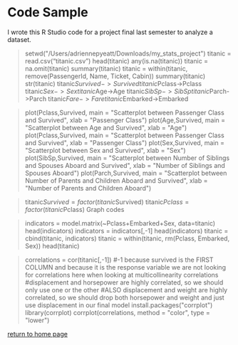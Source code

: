 # Code Sample

I wrote this R Studio code for a project final last semester to analyze a dataset.


>setwd("/Users/adriennepyeatt/Downloads/my_stats_project")
>titanic = read.csv(“titanic.csv”)
>head(titanic)
>any(is.na(titanic)) 
>titanic = na.omit(titanic)
>summary(titanic)
> titanic = within(titanic, remove(PassengerId, Name, Ticket, Cabin))
> summary(titanic)
>str(titanic)
> titanic$Survived->Survived
> titanic$Pclass->Pclass
> titanic$Sex->Sex
> titanic$Age->Age
> titanic$SibSp->SibSp
> titanic$Parch->Parch
> titanic$Fare->Fare
> titanic$Embarked->Embarked

>plot(Pclass,Survived, main = "Scatterplot between Passenger Class and Survived", xlab = "Passenger Class")
> plot(Age,Survived, main = "Scatterplot between Age and Survived", xlab = "Age")
> plot(Pclass,Survived, main = "Scatterplot between Passenger Class and Survived", xlab = "Passenger Class")
> plot(Sex,Survived, main = "Scatterplot between Sex and Survived", xlab = "Sex")
> plot(SibSp,Survived, main = "Scatterplot between Number of Siblings and Spouses Aboard and Survived", xlab = "Number of Siblings and Spouses Aboard")
> plot(Parch,Survived, main = "Scatterplot between Number of Parents and Children Aboard and Survived", xlab = "Number of Parents and Children Aboard")


>titanic$Survived = factor(titanic$Survived)
>titanic$Pclass = factor(titanic$Pclass)
Graph codes


>indicators = model.matrix(~Pclass+Embarked+Sex, data=titanic)
>head(indicators)
>indicators = indicators[,-1]
>head(indicators)
>titanic = cbind(titanic, indicators)
>titanic = within(titanic, rm(Pclass, Embarked, Sex))
>head(titanic)


>correlations = cor(titanic[,-1])
#-1 because survived is the FIRST COLUMN and because it is the response variable we are not looking for correlations here when looking at multicollinearity
>correlations
#displacement and horsepower are highly correlated, so we should only use one or the other
#ALSO displacement and weight are highly correlated, so we should drop both horsepower and weight and just use displacement in our final model
> install.packages("corrplot")
>library(corrplot) 
> corrplot(correlations, method = "color", type = "lower")





[return to home page](./README.md)
